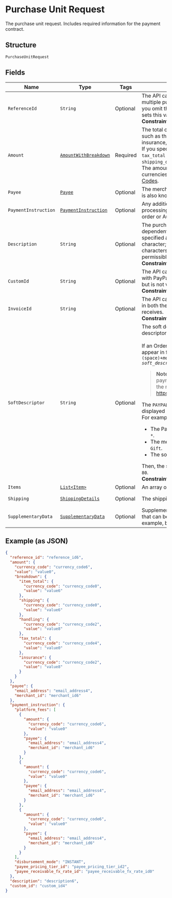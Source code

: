 
# Purchase Unit Request

The purchase unit request. Includes required information for the payment contract.

## Structure

`PurchaseUnitRequest`

## Fields

| Name | Type | Tags | Description | Getter | Setter |
|  --- | --- | --- | --- | --- | --- |
| `ReferenceId` | `String` | Optional | The API caller-provided external ID for the purchase unit. Required for multiple purchase units when you must update the order through `PATCH`. If you omit this value and the order contains only one purchase unit, PayPal sets this value to `default`.<br>**Constraints**: *Minimum Length*: `1`, *Maximum Length*: `256` | String getReferenceId() | setReferenceId(String referenceId) |
| `Amount` | [`AmountWithBreakdown`](../../doc/models/amount-with-breakdown.md) | Required | The total order amount with an optional breakdown that provides details, such as the total item amount, total tax amount, shipping, handling, insurance, and discounts, if any.<br/>If you specify `amount.breakdown`, the amount equals `item_total` plus `tax_total` plus `shipping` plus `handling` plus `insurance` minus `shipping_discount` minus discount.<br/>The amount must be a positive number. For listed of supported currencies and decimal precision, see the PayPal REST APIs <a href="/docs/integration/direct/rest/currency-codes/">Currency Codes</a>. | AmountWithBreakdown getAmount() | setAmount(AmountWithBreakdown amount) |
| `Payee` | [`Payee`](../../doc/models/payee.md) | Optional | The merchant who receives the funds and fulfills the order. The merchant is also known as the payee. | Payee getPayee() | setPayee(Payee payee) |
| `PaymentInstruction` | [`PaymentInstruction`](../../doc/models/payment-instruction.md) | Optional | Any additional payment instructions to be consider during payment processing. This processing instruction is applicable for Capturing an order or Authorizing an Order. | PaymentInstruction getPaymentInstruction() | setPaymentInstruction(PaymentInstruction paymentInstruction) |
| `Description` | `String` | Optional | The purchase description. The maximum length of the character is dependent on the type of characters used. The character length is specified assuming a US ASCII character. Depending on type of character; (e.g. accented character, Japanese characters) the number of characters that that can be specified as input might not equal the permissible max length.<br>**Constraints**: *Minimum Length*: `1`, *Maximum Length*: `127` | String getDescription() | setDescription(String description) |
| `CustomId` | `String` | Optional | The API caller-provided external ID. Used to reconcile client transactions with PayPal transactions. Appears in transaction and settlement reports but is not visible to the payer.<br>**Constraints**: *Minimum Length*: `1`, *Maximum Length*: `255` | String getCustomId() | setCustomId(String customId) |
| `InvoiceId` | `String` | Optional | The API caller-provided external invoice number for this order. Appears in both the payer's transaction history and the emails that the payer receives.<br>**Constraints**: *Minimum Length*: `1`, *Maximum Length*: `127` | String getInvoiceId() | setInvoiceId(String invoiceId) |
| `SoftDescriptor` | `String` | Optional | The soft descriptor is the dynamic text used to construct the statement descriptor that appears on a payer's card statement.<br><br>If an Order is paid using the "PayPal Wallet", the statement descriptor will appear in following format on the payer's card statement: <code><var>PAYPAL_prefix</var>+(space)+<var>merchant_descriptor</var>+(space)+ <var>soft_descriptor</var></code><blockquote><strong>Note:</strong> The merchant descriptor is the descriptor of the merchant’s payment receiving preferences which can be seen by logging into the merchant account https://www.sandbox.paypal.com/businessprofile/settings/info/edit</blockquote>The <code>PAYPAL</code> prefix uses 8 characters. Only the first 22 characters will be displayed in the statement. <br>For example, if:<ul><li>The PayPal prefix toggle is <code>PAYPAL *</code>.</li><li>The merchant descriptor in the profile is <code>Janes Gift</code>.</li><li>The soft descriptor is <code>800-123-1234</code>.</li></ul>Then, the statement descriptor on the card is <code>PAYPAL * Janes Gift 80</code>.<br>**Constraints**: *Minimum Length*: `1`, *Maximum Length*: `22` | String getSoftDescriptor() | setSoftDescriptor(String softDescriptor) |
| `Items` | [`List<Item>`](../../doc/models/item.md) | Optional | An array of items that the customer purchases from the merchant. | List<Item> getItems() | setItems(List<Item> items) |
| `Shipping` | [`ShippingDetails`](../../doc/models/shipping-details.md) | Optional | The shipping details. | ShippingDetails getShipping() | setShipping(ShippingDetails shipping) |
| `SupplementaryData` | [`SupplementaryData`](../../doc/models/supplementary-data.md) | Optional | Supplementary data about a payment. This object passes information that can be used to improve risk assessments and processing costs, for example, by providing Level 2 and Level 3 payment data. | SupplementaryData getSupplementaryData() | setSupplementaryData(SupplementaryData supplementaryData) |

## Example (as JSON)

```json
{
  "reference_id": "reference_id6",
  "amount": {
    "currency_code": "currency_code6",
    "value": "value0",
    "breakdown": {
      "item_total": {
        "currency_code": "currency_code0",
        "value": "value6"
      },
      "shipping": {
        "currency_code": "currency_code0",
        "value": "value6"
      },
      "handling": {
        "currency_code": "currency_code2",
        "value": "value8"
      },
      "tax_total": {
        "currency_code": "currency_code4",
        "value": "value0"
      },
      "insurance": {
        "currency_code": "currency_code2",
        "value": "value8"
      }
    }
  },
  "payee": {
    "email_address": "email_address4",
    "merchant_id": "merchant_id6"
  },
  "payment_instruction": {
    "platform_fees": [
      {
        "amount": {
          "currency_code": "currency_code6",
          "value": "value0"
        },
        "payee": {
          "email_address": "email_address4",
          "merchant_id": "merchant_id6"
        }
      },
      {
        "amount": {
          "currency_code": "currency_code6",
          "value": "value0"
        },
        "payee": {
          "email_address": "email_address4",
          "merchant_id": "merchant_id6"
        }
      },
      {
        "amount": {
          "currency_code": "currency_code6",
          "value": "value0"
        },
        "payee": {
          "email_address": "email_address4",
          "merchant_id": "merchant_id6"
        }
      }
    ],
    "disbursement_mode": "INSTANT",
    "payee_pricing_tier_id": "payee_pricing_tier_id2",
    "payee_receivable_fx_rate_id": "payee_receivable_fx_rate_id0"
  },
  "description": "description6",
  "custom_id": "custom_id4"
}
```

